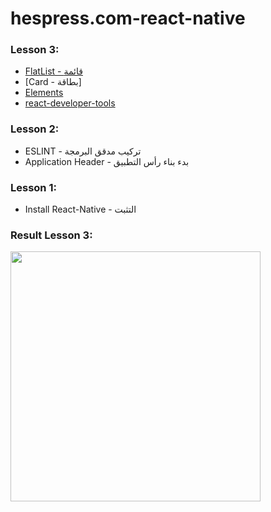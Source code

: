 # hespress.com-react-native

### Lesson 3:
* [FlatList - قائمة](https://facebook.github.io/react-native/docs/flatlist.html)
* [Card -  بطاقة]
* [Elements](https://github.com/react-native-training/react-native-elements)
* [react-developer-tools](https://chrome.google.com/webstore/detail/react-developer-tools/fmkadmapgofadopljbjfkapdkoienihi)

### Lesson 2:
* ESLINT - تركيب مدقق البرمجة
* Application Header - بدء بناء رأس التطبيق
 
 
### Lesson 1:
* Install React-Native - التثبت


### Result Lesson 3:
<img src="https://raw.githubusercontent.com/adilbenmoussa/hespress.com-react-native/lessons/3-list-data/src/images/Result-Lesson-3.png" width="400">

